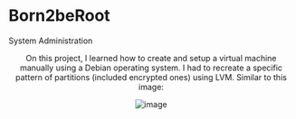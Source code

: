# Born2beRoot
System Administration

<div align="center">
On this project, I learned how to create and setup a virtual machine manually using a Debian operating system. I had to recreate a specific pattern of partitions (included encrypted ones) using LVM. Similar to this image:

![image](https://user-images.githubusercontent.com/117108505/226703029-a097c1b1-b75e-46b0-9a10-6f09ace6ecfc.png)

